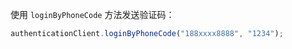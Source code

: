 使用 `loginByPhoneCode` 方法发送验证码：

```javascript
authenticationClient.loginByPhoneCode("188xxxx8888", "1234");
```